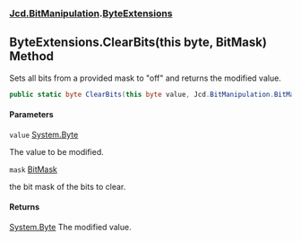 ### [Jcd.BitManipulation](Jcd.BitManipulation.md 'Jcd.BitManipulation').[ByteExtensions](Jcd.BitManipulation.ByteExtensions.md 'Jcd.BitManipulation.ByteExtensions')

## ByteExtensions.ClearBits(this byte, BitMask) Method

Sets all bits from a provided mask to "off" and returns the modified value.

```csharp
public static byte ClearBits(this byte value, Jcd.BitManipulation.BitMask mask);
```
#### Parameters

<a name='Jcd.BitManipulation.ByteExtensions.ClearBits(thisbyte,Jcd.BitManipulation.BitMask).value'></a>

`value` [System.Byte](https://docs.microsoft.com/en-us/dotnet/api/System.Byte 'System.Byte')

The value to be modified.

<a name='Jcd.BitManipulation.ByteExtensions.ClearBits(thisbyte,Jcd.BitManipulation.BitMask).mask'></a>

`mask` [BitMask](Jcd.BitManipulation.BitMask.md 'Jcd.BitManipulation.BitMask')

the bit mask of the bits to clear.

#### Returns
[System.Byte](https://docs.microsoft.com/en-us/dotnet/api/System.Byte 'System.Byte')
The modified value.